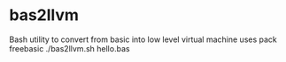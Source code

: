 # bas2llvm
Bash utility to convert from basic into low level virtual machine
uses pack freebasic ./bas2llvm.sh hello.bas
